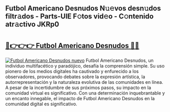 ## Futbol Americano Desnudos N𝚞𝚎vos desn𝚞dos filtr𝚊dos - Parts-UlE F𝚘tos vid𝚎o - C𝚘ntenido atr𝚊ctivo JKRp0

# <h2><a href="http://mb6osd.tromn.icu/?c=Futbol+Americano+Desnudos">🔗👉👉👉 Futbol Americano Desnudos 🔗🔗</a></h2>

[![Futbol Americano Desnudos nuevo](https://i.imgur.com/pEAQMta.gif)](http://mb6osd.tromn.icu/?c=Futbol+Americano+Desnudos)
Futbol Americano Desnudos, un individuo multifacético y paradójico, desafía la comprensión simple. Su uso pionero de los medios digitales ha cautivado y enfurecido a los observadores, provocando debates sobre la expresión artística, la autorrepresentación y la naturaleza evolutiva de las comunidades en línea. A pesar de la incertidumbre de sus próximos pasos, su impacto en la comunidad virtual es significativo. Con una determinación inquebrantable y un encanto innegable, el impacto de Futbol Americano Desnudos en la comunidad digital es significativo.

